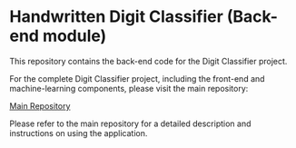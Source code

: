# Handwritten Digit Classifier (Back-end module)

This repository contains the back-end code for the Digit Classifier project.

For the complete Digit Classifier project, including the front-end and machine-learning components, please visit the main repository:

[Main Repository](https://github.com/Slimani-CE/digit-classifier)

Please refer to the main repository for a detailed description and instructions on using the application.


